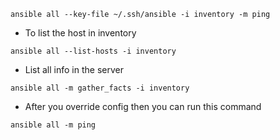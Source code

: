 ```shell
ansible all --key-file ~/.ssh/ansible -i inventory -m ping
```
- To list the host in inventory
```shell
ansible all --list-hosts -i inventory
```

- List all info in the server
```shell
ansible all -m gather_facts -i inventory
```

- After you override config then you can run this command
```shell
ansible all -m ping
```